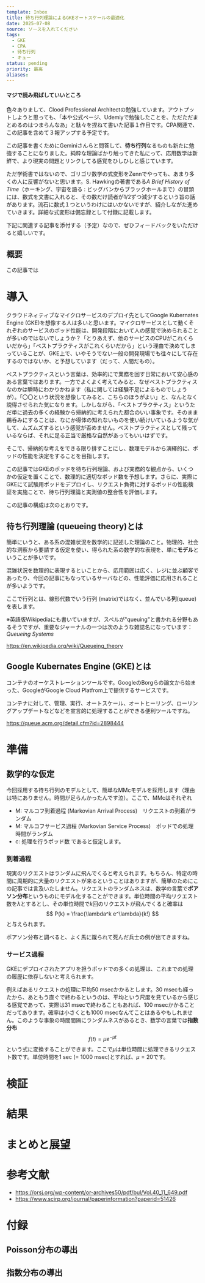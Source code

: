```yaml
---
template: Inbox
title: 待ち行列理論によるGKEオートスケールの最適化
date: 2025-07-08
source: ソースを入れてください
tags:
  - GKE
  - CPA
  - 待ち行列
  - キュー
status: pending
priority: 最高
aliases:
---
```

#### マジで読み飛ばしていいところ
色々ありまして、Clood Professional Architectの勉強しています。アウトプットしようと思っても、「本や公式ページ、Udemiyで勉強したことを、ただただまとめるのはつまらんなあ」と駄々を捏ねて書いた記事１作目です。CPA関連で、この記事を含めて３報アップする予定です。

この記事を書くためにGeminiさんらと問答して、**待ち行列**なるものも新たに勉強することになりました。純粋な理論ばかり触ってきた私にって、応用数学は新鮮で、より現実の問題とリンクしてる感覚をひしひしと感じています。

ただ学術書ではないので、ゴリゴリ数学の式変形をZennでやっても、あまり多くの人に反響がないと思います。S. Hawkingの著書である*A Brief History of Time*（ホーキング、宇宙を語る : ビッグバンからブラックホールまで）の冒頭には、数式を文書に入れると、その数だけ読者が1/2ずつ減少するという旨の話があります。流石に数式１つというわけにはいかないですが、紹介しながた進めていきます。詳細な式変形は備忘録として付録に記載します。

下記に関連する記事を添付する（予定）なので、ぜひフィードバックをいただけると嬉しいです。

## 概要
この記事では

# 導入

クラウドネィティブなマイクロサービスのデプロイ先としてGoogle Kubernates Engine (GKE)を想像する人は多いと思います。マイクロサービスとして動くそれぞれのサービスのポッド性能は、開発段階において人の感覚で決められることが多いのではないでしょうか？「とりあえず、他のサービスのCPUがこれくらいだから」「ベストプラクティスがこれくらいだから」という理由で決めてしまっていることが、GKE上で、いやそうでない一般の開発現場でも往々にして存在するのではないか、と予想しています（だって、人間だもの）。

ベストプラクティスという言葉は、効率的にで業務を回す日常において安心感のある言葉ではあります。一方でよくよく考えてみると、なぜベストプラクティスなのかは瞬時にわかりかねます（私に関しては経験不足によるものでしょうが）。「〇〇という状況を想像してみると、こちらのほうがよい」と、なんとなく説得させられた気になります。しかしながら、「ベストプラクティス」というただ単に過去の多くの経験から帰納的に考えられた都合のいい事象です。そのまま鵜呑みにすることは、なにか得体の知れないものを使い続けいているような気がして、ムズムズするという感覚が否めません。ベストプラクティスとして残っているならば、それに足る正当で厳格な自然があってもいいはずです。

そこで、帰納的な考えをできる限り排すことにし、数理モデルから演繹的に、ポッドの性能を決定をすることを目指します。

この記事ではGKEのポッドを待ち行列理論、および実務的な観点から、いくつかの仮定を置くことで、数理的に適切なポッド数を予想します。さらに、実際にGKEにて試験用ポッドをデプロイし、リクエスト負荷に対するポッドの性能検証を実施ことで、待ち行列理論と実測値の整合性を評価します。

この記事の構成は次のとおりです。

## 待ち行列理論 (queueing theory)とは
簡単にいうと、ある系の混雑状況を数学的に記述した理論のこと。物理的、社会的な洞察から要請する仮定を使い、得られた系の数学的な表現を、単に**モデル**ということが多いです。

混雑状況を数理的に表現するといことから、応用範囲は広く、レジに並ぶ顧客であったり、今回の記事にもなっているサーバなどの、性能評価に応用されることが多いようです。

ここで行列とは、線形代数でいう行列 (matrix)ではなく、並んでいる**列**(queue)を表します。

※英語版Wikipediaにも書いていますが、スペルが"queuing"と書かれる分野もあるそうですが、重要なジャーナルの一つは次のような雑誌名になっています：*Queueing Systems*

https://en.wikipedia.org/wiki/Queueing_theory

## Google Kubernates Engine (GKE)とは

コンテナのオーケストレーションツールです。GoogleのBorgらの論文から始まった、GoogleがGoogle Cloud Platfrom上で提供するサービスです。

コンテナに対して、管理、実行、オートスケール、オートヒーリング、ローリングアップデートなどなどを宣言的に処理することができる便利ツールですね。

https://queue.acm.org/detail.cfm?id=2898444

# 準備

## 数学的な仮定

今回採用する待ち行列のモデルとして、簡単なMMcモデルを採用します（理由は特にありません。時間が足らんかったんです泣）。ここで、MMcはそれぞれ
- M: マルコフ到着過程 (Markovian Arrival Process)　リクエストの到着がランダム
- M: マルコフサービス過程 (Markovian Service Process)　ポッドでの処理時間がランダム
- c: 処理を行うポッド数
であると仮定します。


### 到着過程
現実のリクエストはランダムに飛んでくると考えられます。もちろん、特定の時間に周期的に大量のリクエストが来るということはありますが、簡単のためにこの記事では言及いたしません。リクエストのランダムネスは、数学の言葉で**ポアソン分布**というものにモデル化することができます。単位時間の平均リクエスト数を$\lambda$とするとし、その単位時間で$k$回のリクエストが飛んでくると確率は
$$
	P(k) = 
	\frac{\lambda^k e^\lambda}{k!}
$$
と与えられます。

ポアソン分布と調べると、よく馬に蹴られて死んだ兵士の例が出てきますね。

### サービス過程
GKEにデプロイされたアプリを担うポッドでの多くの処理は、これまでの処理の履歴に依存しないと考えられます。

例えばあるリクエストの処理に平均50 msecかかるとします。30 msecも経ったから、あともう直ぐで終わるというのは、平均という尺度を見ているから感じる感覚であって、実際は31 msecで終わることもあれば、100 msecかかることだってあります。確率は小さくとも1000 msecなんてことはあるやもしれません。このような事象の時間間隔にランダムネスがあるとき、数学の言葉では**指数分布**
$$
	f(t) 
	= \mu e^{-\mu t}
$$
という式に変換することができます。ここで$\mu$は単位時間に処理できるリクエスト数です。単位時間を1 sec (= 1000 msec)とすれば、$\mu = 20$です。

# 検証

# 結果

# まとめと展望

# 参考文献
- https://orsj.org/wp-content/or-archives50/pdf/bul/Vol.40_11_649.pdf
- https://www.scirp.org/journal/paperinformation?paperid=51426


# 付録
## Poisson分布の導出

## 指数分布の導出